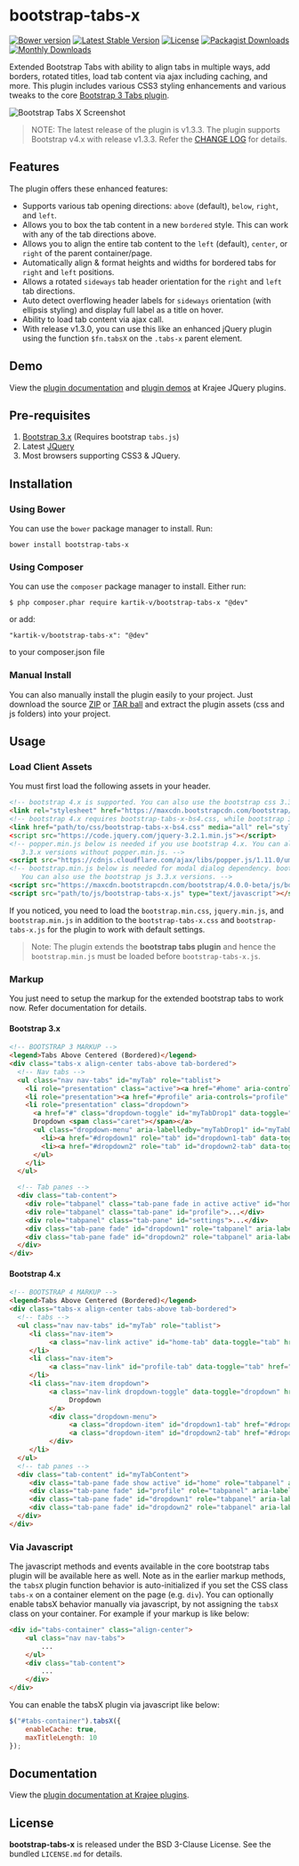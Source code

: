 bootstrap-tabs-x
=====================

[![Bower version](https://badge.fury.io/bo/bootstrap-tabs-x.svg)](http://badge.fury.io/bo/bootstrap-tabs-x)
[![Latest Stable Version](https://poser.pugx.org/kartik-v/bootstrap-tabs-x/v/stable)](https://packagist.org/packages/kartik-v/bootstrap-tabs-x)
[![License](https://poser.pugx.org/kartik-v/bootstrap-tabs-x/license)](https://packagist.org/packages/kartik-v/bootstrap-tabs-x)
[![Packagist Downloads](https://poser.pugx.org/kartik-v/bootstrap-tabs-x/downloads)](https://packagist.org/packages/kartik-v/bootstrap-tabs-x)
[![Monthly Downloads](https://poser.pugx.org/kartik-v/bootstrap-tabs-x/d/monthly)](https://packagist.org/packages/kartik-v/bootstrap-tabs-x)

Extended Bootstrap Tabs with ability to align tabs in multiple ways, add borders, rotated titles, load tab content via ajax including caching, and more. This plugin includes various CSS3 styling enhancements
and various tweaks to the core [Bootstrap 3 Tabs plugin](http://getbootstrap.com/javascript/#tabs).

![Bootstrap Tabs X Screenshot](https://lh3.googleusercontent.com/-vWD5-6XoYp4/U9zmysBfbEI/AAAAAAAAALo/-Hkbe-YAB6k/w678-h551-no/bootstrap-tabs-x.jpg)

> NOTE: The latest release of the plugin is v1.3.3. The plugin supports Bootstrap v4.x with release v1.3.3. Refer the [CHANGE LOG](https://github.com/kartik-v/bootstrap-tabs-x/blob/master/CHANGE.md) for details.

## Features  

The plugin offers these enhanced features:

- Supports various tab opening directions: `above` (default), `below`, `right`, and `left`.
- Allows you to box the tab content in a new `bordered` style. This can work with any of the tab directions above.
- Allows you to align the entire tab content to the `left` (default), `center`, or `right` of the parent container/page.
- Automatically align & format heights and widths for bordered tabs for `right` and `left` positions.
- Allows a rotated `sideways` tab header orientation for the `right` and `left` tab directions.
- Auto detect overflowing header labels for `sideways` orientation (with ellipsis styling) and display full label as a title on hover.
- Ability to load tab content via ajax call.
- With release v1.3.0, you can use this like an enhanced jQuery plugin using the function `$fn.tabsX` on the `.tabs-x` parent element.

## Demo

View the [plugin documentation](http://plugins.krajee.com/tabs-x) and [plugin demos](http://plugins.krajee.com/tabs-x/demo) at Krajee JQuery plugins. 

## Pre-requisites  

1. [Bootstrap 3.x](http://getbootstrap.com/) (Requires bootstrap `tabs.js`)
2. Latest [JQuery](http://jquery.com/)
3. Most browsers supporting CSS3 & JQuery. 

## Installation

### Using Bower
You can use the `bower` package manager to install. Run:

    bower install bootstrap-tabs-x

### Using Composer
You can use the `composer` package manager to install. Either run:

    $ php composer.phar require kartik-v/bootstrap-tabs-x "@dev"

or add:

    "kartik-v/bootstrap-tabs-x": "@dev"

to your composer.json file

### Manual Install

You can also manually install the plugin easily to your project. Just download the source [ZIP](https://github.com/kartik-v/bootstrap-tabs-x/zipball/master) or [TAR ball](https://github.com/kartik-v/bootstrap-tabs-x/tarball/master) and extract the plugin assets (css and js folders) into your project.

## Usage

### Load Client Assets

You must first load the following assets in your header. 

```html
<!-- bootstrap 4.x is supported. You can also use the bootstrap css 3.3.x versions -->
<link rel="stylesheet" href="https://maxcdn.bootstrapcdn.com/bootstrap/4.0.0-beta/css/bootstrap.min.css">
<!-- bootstrap 4.x requires bootstrap-tabs-x-bs4.css, while bootstrap 3.x requires bootstrap-tabs-x.css -->
<link href="path/to/css/bootstrap-tabs-x-bs4.css" media="all" rel="stylesheet" type="text/css" /&gt;
<script src="https://code.jquery.com/jquery-3.2.1.min.js"></script>
<!-- popper.min.js below is needed if you use bootstrap 4.x. You can also use the bootstrap js 
   3.3.x versions without popper.min.js. -->
<script src="https://cdnjs.cloudflare.com/ajax/libs/popper.js/1.11.0/umd/popper.min.js"></script>
<!-- bootstrap.min.js below is needed for modal dialog dependency. bootstrap 4.x is supported. 
   You can also use the bootstrap js 3.3.x versions. -->
<script src="https://maxcdn.bootstrapcdn.com/bootstrap/4.0.0-beta/js/bootstrap.min.js" type="text/javascript"></script>
<script src="path/to/js/bootstrap-tabs-x.js" type="text/javascript"></script>
```

If you noticed, you need to load the `bootstrap.min.css`, `jquery.min.js`, and `bootstrap.min.js` in addition to the `bootstrap-tabs-x.css` and `bootstrap-tabs-x.js` for
the plugin to work with default settings. 

> Note: The plugin extends the **bootstrap tabs plugin** and hence the `bootstrap.min.js` must be loaded before `bootstrap-tabs-x.js`.

### Markup

You just need to setup the markup for the extended bootstrap tabs to work now. Refer documentation for details.

#### Bootstrap 3.x

```html
<!-- BOOTSTRAP 3 MARKUP -->
<legend>Tabs Above Centered (Bordered)</legend>
<div class="tabs-x align-center tabs-above tab-bordered">
  <!-- Nav tabs -->
  <ul class="nav nav-tabs" id="myTab" role="tablist">
    <li role="presentation" class="active"><a href="#home" aria-controls="home" role="tab" data-toggle="tab">Home</a></li>
    <li role="presentation"><a href="#profile" aria-controls="profile" role="tab" data-toggle="tab">Profile</a></li>
    <li role="presentation" class="dropdown">
      <a href="#" class="dropdown-toggle" id="myTabDrop1" data-toggle="dropdown" aria-controls="myTabDrop1-contents">
      Dropdown <span class="caret"></span></a>
      <ul class="dropdown-menu" aria-labelledby="myTabDrop1" id="myTabDrop1-contents">
        <li><a href="#dropdown1" role="tab" id="dropdown1-tab" data-toggle="tab" aria-controls="dropdown1">Dropdown 1</a></li>
        <li><a href="#dropdown2" role="tab" id="dropdown2-tab" data-toggle="tab" aria-controls="dropdown2">Dropdown 1</a></li>
      </ul>
    </li>
  </ul>

  <!-- Tab panes -->
  <div class="tab-content">
    <div role="tabpanel" class="tab-pane fade in active active" id="home">...</div>
    <div role="tabpanel" class="tab-pane" id="profile">...</div>
    <div role="tabpanel" class="tab-pane" id="settings">...</div>
    <div class="tab-pane fade" id="dropdown1" role="tabpanel" aria-labelledby="dropdown1-tab">...</div>
    <div class="tab-pane fade" id="dropdown2" role="tabpanel" aria-labelledby="dropdown2-tab">...</div>
  </div>
</div>
```

#### Bootstrap 4.x

```html
<!-- BOOTSTRAP 4 MARKUP -->
<legend>Tabs Above Centered (Bordered)</legend>
<div class="tabs-x align-center tabs-above tab-bordered">
  <!-- tabs -->
  <ul class="nav nav-tabs" id="myTab" role="tablist">
     <li class="nav-item">
          <a class="nav-link active" id="home-tab" data-toggle="tab" href="#home" role="tab" aria-controls="home" aria-expanded="true">Home</a>
     </li>
     <li class="nav-item">
          <a class="nav-link" id="profile-tab" data-toggle="tab" href="#profile" role="tab" aria-controls="profile">Profile</a>
     </li>
     <li class="nav-item dropdown">
          <a class="nav-link dropdown-toggle" data-toggle="dropdown" href="#" role="button" aria-haspopup="true" aria-expanded="false">
               Dropdown
          </a>
          <div class="dropdown-menu">
               <a class="dropdown-item" id="dropdown1-tab" href="#dropdown1" role="tab" data-toggle="tab" aria-controls="dropdown1">Dropdown 1</a>
               <a class="dropdown-item" id="dropdown2-tab" href="#dropdown2" role="tab" data-toggle="tab" aria-controls="dropdown2">Dropdown 2</a>
          </div>
     </li>
  </ul>
  <!-- tab panes -->
  <div class="tab-content" id="myTabContent">
     <div class="tab-pane fade show active" id="home" role="tabpanel" aria-labelledby="home-tab">...</div>
     <div class="tab-pane fade" id="profile" role="tabpanel" aria-labelledby="profile-tab">...</div>
     <div class="tab-pane fade" id="dropdown1" role="tabpanel" aria-labelledby="dropdown1-tab">...</div>
     <div class="tab-pane fade" id="dropdown2" role="tabpanel" aria-labelledby="dropdown2-tab">...</div>
  </div>
</div>
```

### Via Javascript

The javascript methods and events available in the core bootstrap tabs plugin will be available here as well. Note as in the earlier markup methods, the `tabsX` plugin function behavior is auto-initialized if you set the CSS class `tabs-x` on a container element on the page (e.g. `div`). You can optionally enable tabsX behavior manually via javascript, by not assigning the `tabsX` class on your container. For example if your markup is like below:

```html
<div id="tabs-container" class="align-center">
    <ul class="nav nav-tabs">
        ...
    </ul>
    <div class="tab-content">
        ...
    </div>
</div>
```

You can enable the tabsX plugin via javascript like below:

```js
$("#tabs-container").tabsX({
    enableCache: true,
    maxTitleLength: 10
});
```

## Documentation

View the [plugin documentation at Krajee plugins](http://plugins.krajee.com/tabs-x).

## License

**bootstrap-tabs-x** is released under the BSD 3-Clause License. See the bundled `LICENSE.md` for details.